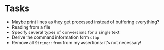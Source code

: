 # Tasks
* Maybe print lines as they get processed instead of buffering everything?
* Reading from a file
* Specify several types of conversions for a single text
* Derive the command information form `clap`
* Remove all `String::from` from my assertions: it's not necessary!

